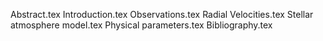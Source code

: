 Abstract.tex
Introduction.tex
Observations.tex
Radial Velocities.tex
Stellar atmosphere model.tex
Physical parameters.tex
Bibliography.tex